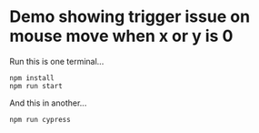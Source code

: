 # Demo showing trigger issue on mouse move when x or y is 0

Run this is one terminal...

```
npm install
npm run start
```

And this in another...

`npm run cypress`